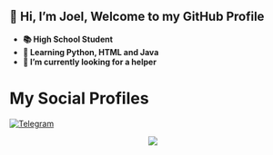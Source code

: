 ## 👋 Hi, I’m Joel, Welcome to my GitHub Profile
- **📚 High School Student**
- **🌱 Learning Python, HTML and Java**
- **🤔 I’m currently looking for a helper**

# My Social Profiles
<p>
<a href="https://www.github.com/JoelBobanOffline><img alt="Other GitHub" src="https://img.shields.io/badge/JoelBobanOffline-%23E4405F.svg?&style=for-the-badge&logo=github&logoColor=white"/></a>
<a href="https://t.me/joe_noob"><img alt="Telegram" src="https://img.shields.io/badge/joe_noob-2CA5E0?style=for-the-badge&logo=telegram&logoColor=white"/></a>
</p>

<p align="center">
<img src="https://github-readme-stats.vercel.app/api?username=joelbobanoffline&theme=highcontrast" align="center">
</p>
